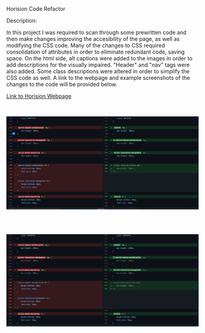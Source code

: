 Horision Code Refactor

Description:

In this project I was required to scan through some prewritten code and then make changes improving the accesibility of the page, as well as modifying the CSS code. Many of the changes to CSS required consolidation of attributes in order to eliminate redundant code, saving space. On the html side, alt captions were added to the images in order to add descriptions for the visually impaired. "Header" and "nav" tags were also added. Some class descriptions were altered in order to simplify the CSS code as well. A link to the webpage and example screenshots of the changes to the code will be provided below. 

[Link to Horision Webpage](https://wberry86.github.io/horiseon-code-refactor/)

<br>

![Screenshot1](https://github.com/wberry86/horiseon-code-refactor/blob/main/Develop/assets/images/capture_horision_screenshot1.PNG)

<br>

<br>

![Screenshot2](https://github.com/wberry86/horiseon-code-refactor/blob/main/Develop/assets/images/capture_horision_screenshot2.PNG)


